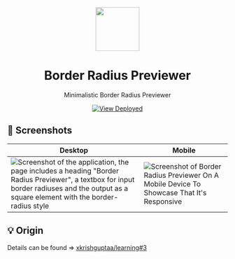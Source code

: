 <div align="center">
  <img src="https://github.com/xkrishguptaa/border-radius-previewer/raw/main/assets/logo.png" height="100px" width="100px" />
  <br />
  <h1>Border Radius Previewer</h1>
  <p>Minimalistic Border Radius Previewer</p>
  <p><a href="https://xkrishguptaa.github.io/border-radius-previewer"><img src="https://img.shields.io/badge/View%20Deployed-2965F1?style=for-the-badge" alt="View Deployed" /></a></p>
</div>

## 📸 Screenshots

| Desktop | Mobile |
| --- | --- |
| ![Screenshot of the application, the page includes a heading "Border Radius Previewer", a textbox for input border radiuses and the output as a square element with the border-radius style](https://github.com/xkrishguptaa/border-radius-previewer/raw/main/assets/screenshots/desktop.png) |   ![Screenshot of Border Radius Previewer On A Mobile Device To Showcase That It's Responsive](https://github.com/xkrishguptaa/border-radius-previewer/raw/main/assets/screenshots/mobile.png)  |

## 💡 Origin

Details can be found => [xkrishguptaa/learning#3](https://github.com/xkrishguptaa/learning/issues/3)
